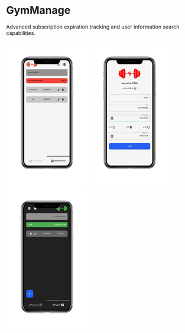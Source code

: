 # GymManage
Advanced subscription expiration tracking and user information search capabilities.
<p align="left"> <img src="https://github.com/ise-yed/GymManage/blob/main/assets/screenshots/home_english_lightmode-iPhone%20X.png"width="220" height="385" />
<img src="https://github.com/ise-yed/GymManage/blob/main/assets/screenshots/add_edit-iPhone%20X.png"width="220" height="385" /><img src="https://github.com/ise-yed/GymManage/blob/main/assets/screenshots/home_darkmode-iPhone%20X.png" width="220" height="385"/>
